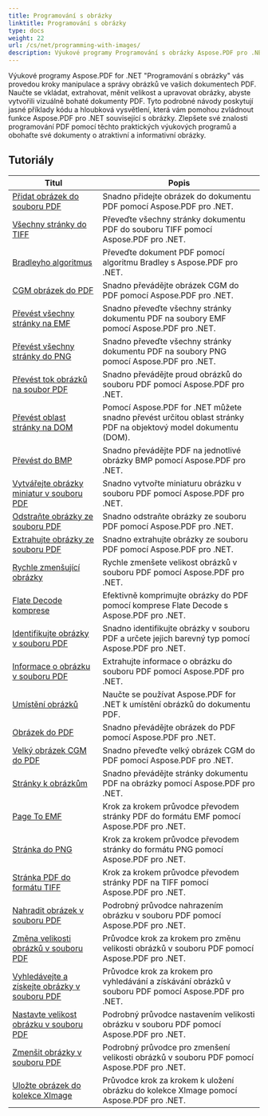 ```yaml
---
title: Programování s obrázky
linktitle: Programování s obrázky
type: docs
weight: 22
url: /cs/net/programming-with-images/
description: Výukové programy Programování s obrázky Aspose.PDF pro .NET vás naučí, jak manipulovat a spravovat obrázky v dokumentech PDF.
---
```


Výukové programy Aspose.PDF for .NET "Programování s obrázky" vás provedou kroky manipulace a správy obrázků ve vašich dokumentech PDF. Naučte se vkládat, extrahovat, měnit velikost a upravovat obrázky, abyste vytvořili vizuálně bohaté dokumenty PDF. Tyto podrobné návody poskytují jasné příklady kódu a hloubková vysvětlení, která vám pomohou zvládnout funkce Aspose.PDF pro .NET související s obrázky. Zlepšete své znalosti programování PDF pomocí těchto praktických výukových programů a obohaťte své dokumenty o atraktivní a informativní obrázky.

## Tutoriály
| Titul | Popis |
| --- | --- | 
| [Přidat obrázek do souboru PDF](./add-image/) | Snadno přidejte obrázek do dokumentu PDF pomocí Aspose.PDF pro .NET. |  
| [Všechny stránky do TIFF](./all-pages-to-tiff/) | Převeďte všechny stránky dokumentu PDF do souboru TIFF pomocí Aspose.PDF pro .NET. |  
| [Bradleyho algoritmus](./bradley-algorithm/) | Převeďte dokument PDF pomocí algoritmu Bradley s Aspose.PDF pro .NET. |  
| [CGM obrázek do PDF](./cgm-image-to-pdf/) | Snadno převádějte obrázek CGM do PDF pomocí Aspose.PDF pro .NET. |  
| [Převést všechny stránky na EMF](./convert-all-pages-to-emf/) | Snadno převeďte všechny stránky dokumentu PDF na soubory EMF pomocí Aspose.PDF pro .NET. |  
| [Převést všechny stránky do PNG](./convert-all-pages-to-png/) | Snadno převeďte všechny stránky dokumentu PDF na soubory PNG pomocí Aspose.PDF pro .NET. |  
| [Převést tok obrázků na soubor PDF](./convert-image-stream-to-pdf/) | Snadno převádějte proud obrázků do souboru PDF pomocí Aspose.PDF pro .NET. |  
| [Převést oblast stránky na DOM](./convert-page-region-to-dom/) | Pomocí Aspose.PDF for .NET můžete snadno převést určitou oblast stránky PDF na objektový model dokumentu (DOM). |  
| [Převést do BMP](./convert-to-bmp/) | Snadno převádějte PDF na jednotlivé obrázky BMP pomocí Aspose.PDF pro .NET. |  
| [Vytvářejte obrázky miniatur v souboru PDF](./create-thumbnail-images/) | Snadno vytvořte miniaturu obrázku v souboru PDF pomocí Aspose.PDF pro .NET. |  
| [Odstraňte obrázky ze souboru PDF](./delete-images/) | Snadno odstraňte obrázky ze souboru PDF pomocí Aspose.PDF pro .NET. |  
| [Extrahujte obrázky ze souboru PDF](./extract-images/) | Snadno extrahujte obrázky ze souboru PDF pomocí Aspose.PDF pro .NET. |  
| [Rychle zmenšující obrázky](./fast-shrink-images/) | Rychle zmenšete velikost obrázků v souboru PDF pomocí Aspose.PDF pro .NET. |  
| [Flate Decode komprese](./flate-decode-compression/) | Efektivně komprimujte obrázky do PDF pomocí komprese Flate Decode s Aspose.PDF pro .NET. |  
| [Identifikujte obrázky v souboru PDF](./identify-images/) | Snadno identifikujte obrázky v souboru PDF a určete jejich barevný typ pomocí Aspose.PDF pro .NET. |  
| [Informace o obrázku v souboru PDF](./image-information/) | Extrahujte informace o obrázku do souboru PDF pomocí Aspose.PDF pro .NET. |  
| [Umístění obrázků](./image-placements/) | Naučte se používat Aspose.PDF for .NET k umístění obrázků do dokumentu PDF. |  
| [Obrázek do PDF](./image-to-pdf/) | Snadno převádějte obrázek do PDF pomocí Aspose.PDF pro .NET. |  
| [Velký obrázek CGM do PDF](./large-cgm-image-to-pdf/) | Snadno převeďte velký obrázek CGM do PDF pomocí Aspose.PDF pro .NET. |  
| [Stránky k obrázkům](./pages-to-images/) | Snadno převádějte stránky dokumentu PDF na obrázky pomocí Aspose.PDF pro .NET. |  
| [Page To EMF](./page-to-emf/) | Krok za krokem průvodce převodem stránky PDF do formátu EMF pomocí Aspose.PDF pro .NET. |  
| [Stránka do PNG](./page-to-png/) | Krok za krokem průvodce převodem stránky do formátu PNG pomocí Aspose.PDF pro .NET. |  
| [Stránka PDF do formátu TIFF](./page-to-tiff/) | Krok za krokem průvodce převodem stránky PDF na TIFF pomocí Aspose.PDF pro .NET. |  
| [Nahradit obrázek v souboru PDF](./replace-image/) | Podrobný průvodce nahrazením obrázku v souboru PDF pomocí Aspose.PDF pro .NET. |  
| [Změna velikosti obrázků v souboru PDF](./resize-images/) | Průvodce krok za krokem pro změnu velikosti obrázků v souboru PDF pomocí Aspose.PDF pro .NET. |  
| [Vyhledávejte a získejte obrázky v souboru PDF](./search-and-get-images/) | Průvodce krok za krokem pro vyhledávání a získávání obrázků v souboru PDF pomocí Aspose.PDF pro .NET. |  
| [Nastavte velikost obrázku v souboru PDF](./set-image-size/) | Podrobný průvodce nastavením velikosti obrázku v souboru PDF pomocí Aspose.PDF pro .NET. |  
| [Zmenšit obrázky v souboru PDF](./shrink-images/) | Podrobný průvodce pro zmenšení velikosti obrázků v souboru PDF pomocí Aspose.PDF pro .NET. |  
| [Uložte obrázek do kolekce XImage](./store-image-in-ximage-collection/) |  Průvodce krok za krokem k uložení obrázku do kolekce XImage pomocí Aspose.PDF pro .NET. |  